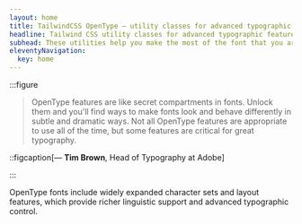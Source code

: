 ```yaml
---
layout: home
title: TailwindCSS OpenType — utility classes for advanced typographic features.
headline: Tailwind CSS utility classes for advanced typographic features.
subhead: These utilities help you make the most of the font that you are using & make your web typography truly sing.
eleventyNavigation:
  key: home
---
```


:::figure

> OpenType features are like secret compartments in fonts. Unlock them and you'll find ways to make fonts look and behave differently in subtle and dramatic ways. Not all OpenType features are appropriate to use all of the time, but some features are critical for great typography.

::figcaption[— **Tim Brown**, Head of Typography at Adobe]

:::

OpenType fonts include widely expanded character sets and layout features, which provide richer linguistic support and advanced typographic control.
